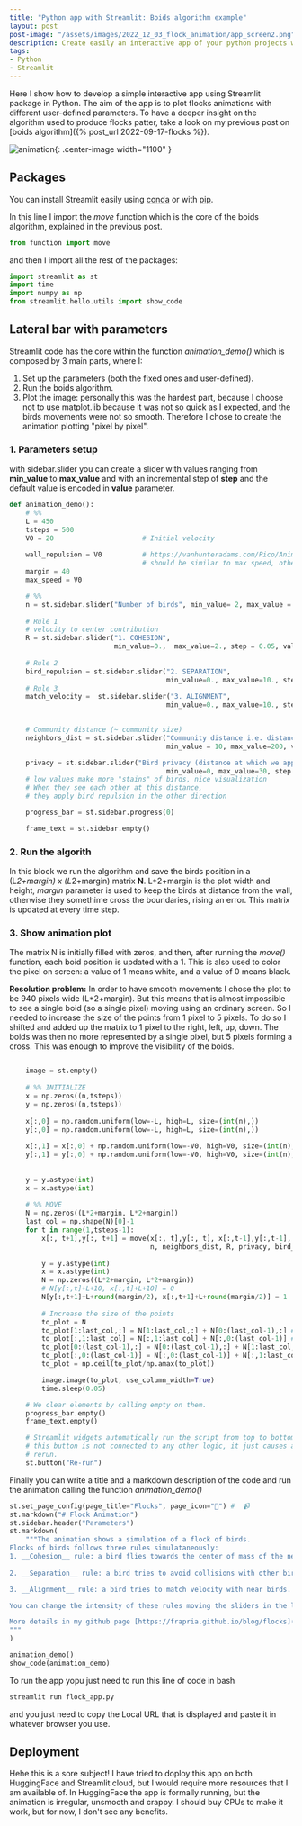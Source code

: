 ```yaml
---
title: "Python app with Streamlit: Boids algorithm example"
layout: post
post-image: "/assets/images/2022_12_03_flock_animation/app_screen2.png"
description: Create easily an interactive app of your python projects with Streamlit.
tags:
- Python
- Streamlit
---
```


Here I show how to develop a simple interactive app using Streamlit package in Python. The aim of the app is to plot flocks animations with different user-defined parameters. To have a deeper insight on the algorithm used to produce flocks patter, take a look on my previous post on [boids algorithm]({% post_url 2022-09-17-flocks %}).

![animation](/assets/images/2022_12_03_flock_animation/flock_animation5.gif){: .center-image width="1100" }


## Packages
You can install Streamlit easily using [conda](https://anaconda.org/conda-forge/streamlit) or with [pip](https://docs.streamlit.io/library/get-started/installation#install-streamlit-on-macoslinux).

In this line I import the _move_ function which is the core of the boids algorithm, explained in the previous post.
```python 
from function import move
```
and then I import all the rest of the packages:
```python
import streamlit as st
import time
import numpy as np
from streamlit.hello.utils import show_code
```

## Lateral bar with parameters

Streamlit code has the core within the function _animation_demo()_ which is composed by 3 main parts, where I:

1. Set up the parameters (both the fixed ones and user-defined).
2. Run the boids algorithm.
3. Plot the image: personally this was the hardest part, because I choose not to use matplot.lib because it was not so quick as I expected, and the birds movements were not so smooth. Therefore I chose to create the animation plotting "pixel by pixel".


### 1. Parameters setup
with sidebar.slider you can create a slider with values ranging from __min_value__ to __max_value__ and with an incremental step of __step__ and the default value is encoded in __value__ parameter.

```python
def animation_demo():
    # %%
    L = 450
    tsteps = 500
    V0 = 20                      # Initial velocity
    
    wall_repulsion = V0          # https://vanhunteradams.com/Pico/Animal_Movement/Boids-algorithm.html#Screen-edges
                                 # should be similar to max speed, otherwise they escape
    margin = 40
    max_speed = V0

    # %%
    n = st.sidebar.slider("Number of birds", min_value= 2, max_value = 1000, value = 300, step =2)
    
    # Rule 1
    # velocity to center contribution
    R = st.sidebar.slider("1. COHESION", 
                          min_value=0.,  max_value=2., step = 0.05, value = 0.1)
    
    # Rule 2
    bird_repulsion = st.sidebar.slider("2. SEPARATION", 
                                       min_value=0., max_value=10., step = 1., value = 7.)        
    # Rule 3
    match_velocity =  st.sidebar.slider("3. ALIGNMENT", 
                                       min_value=0., max_value=10., step = 0.5, value = 3.)     
    

    # Community distance (~ community size)
    neighbors_dist = st.sidebar.slider("Community distance i.e. distance of influence between birds (From spread to packed). Applied to rule 1 and rule 3)",
                                       min_value = 10, max_value=200, value = 70)

    privacy = st.sidebar.slider("Bird privacy (distance at which we apply rule 2)", 
                                       min_value=0, max_value=30, step = 1, value = 14)
    # low values make more "stains" of birds, nice visualization
    # When they see each other at this distance, 
    # they apply bird repulsion in the other direction

    progress_bar = st.sidebar.progress(0)

    frame_text = st.sidebar.empty()
```
### 2. Run the algorith
In this block we run the algorithm and save the birds position in a (L*2+margin) x (L*2+margin) matrix __N__. L*2+margin is the plot width and height, _margin_ parameter is used to keep the birds at distance from the wall, otherwise they somethime cross the boundaries, rising an error. This matrix is updated at every time step.

### 3. Show animation plot
The matrix N is initially filled with zeros, and then, after running the _move()_ function, each boid position is updated with a 1. This is also used to color the pixel on screen: a value of 1 means white, and a value of 0 means black. 

__Resolution problem:__
In order to have smooth movements I chose the plot to be 940 pixels wide (L*2+margin). But this means that is almost impossible to see a single boid (so a single pixel) moving using an ordinary screen. So I needed to increase the size of the points from 1 pixel to 5 pixels. To do so I shifted and added up the matrix to 1 pixel to the right, left, up, down. The boids was then no more represented by a single pixel, but 5 pixels forming a cross.
This was enough to improve the visibility of the boids.


```python

    image = st.empty()
    
    # %% INITIALIZE
    x = np.zeros((n,tsteps))
    y = np.zeros((n,tsteps))
    
    x[:,0] = np.random.uniform(low=-L, high=L, size=(int(n),))
    y[:,0] = np.random.uniform(low=-L, high=L, size=(int(n),))
    
    x[:,1] = x[:,0] + np.random.uniform(low=-V0, high=V0, size=(int(n),))
    y[:,1] = y[:,0] + np.random.uniform(low=-V0, high=V0, size=(int(n),))
    
    
    y = y.astype(int)
    x = x.astype(int)
    
    # %% MOVE
    N = np.zeros((L*2+margin, L*2+margin))
    last_col = np.shape(N)[0]-1
    for t in range(1,tsteps-1):
        x[:, t+1],y[:, t+1] = move(x[:, t],y[:, t], x[:,t-1],y[:,t-1],
                                   n, neighbors_dist, R, privacy, bird_repulsion, match_velocity, L, margin, wall_repulsion, max_speed)
        
        y = y.astype(int)
        x = x.astype(int)
        N = np.zeros((L*2+margin, L*2+margin))
        # N[y[:,t]+L+10, x[:,t]+L+10] = 0
        N[y[:,t+1]+L+round(margin/2), x[:,t+1]+L+round(margin/2)] = 1
        
        # Increase the size of the points
        to_plot = N
        to_plot[1:last_col,:] = N[1:last_col,:] + N[0:(last_col-1),:] # right shift of the matrix
        to_plot[:,1:last_col] = N[:,1:last_col] + N[:,0:(last_col-1)] # upper shift of the matrix
        to_plot[0:(last_col-1),:] = N[0:(last_col-1),:] + N[1:last_col,:] # left shift of the matrix
        to_plot[:,0:(last_col-1)] = N[:,0:(last_col-1)] + N[:,1:last_col]  # bottom shift of the matrix
        to_plot = np.ceil(to_plot/np.amax(to_plot))

        image.image(to_plot, use_column_width=True)
        time.sleep(0.05)

    # We clear elements by calling empty on them.
    progress_bar.empty()
    frame_text.empty()

    # Streamlit widgets automatically run the script from top to bottom. Since
    # this button is not connected to any other logic, it just causes a plain
    # rerun.
    st.button("Re-run")
```

Finally you can write a title and a markdown description of the code and run the animation calling the function _animation_demo()_ 

```python
st.set_page_config(page_title="Flocks", page_icon="🐤") #  📹
st.markdown("# Flock Animation")
st.sidebar.header("Parameters")
st.markdown(
    """The animation shows a simulation of a flock of birds. 
Flocks of birds follows three rules simulataneously:
1. __Cohesion__ rule: a bird flies towards the center of mass of the nearest neighbors.
    
2. __Separation__ rule: a bird tries to avoid collisions with other birds.

3. __Alignment__ rule: a bird tries to match velocity with near birds.

You can change the intensity of these rules moving the sliders in the lateral bar.

More details in my github page [https://frapria.github.io/blog/flocks](https://frapria.github.io/blog/flocks)
"""
)

animation_demo()     
show_code(animation_demo)
```

To run the app yopu just need to run this line of code in bash
```bash
streamlit run flock_app.py 
```
and you just need to copy the Local URL that is displayed and paste it in whatever browser you use.

## Deployment
Hehe this is a sore subject!
I have tried to doploy this app on both HuggingFace and Streamlit cloud, but I would require more resources that I am available of. In HuggingFace the app is formally running, but the animation is irregular, unsmooth and crappy. I should buy CPUs to make it work, but for now, I don't see any benefits.

